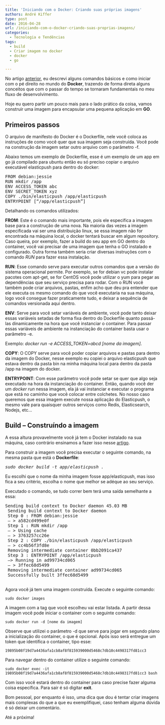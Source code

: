 ```yaml
---
title: 'Iniciando com o Docker: Criando suas próprias imagens'
authors: André Kiffer
type: post
date: 2016-04-28
url: /iniciando-com-o-docker-criando-suas-proprias-imagens/
categories:
  - Tecnologia e Tendências
tags:
  - build
  - Criar imagem no docker
  - docker
  - go

---
```

No artigo <a href="http://tableless.com.br/iniciando-com-o-docker-dicas-praticas-para-comecar-usar-agora-mesmo/" target="_blank">anterior</a>, eu descrevi alguns comandos básicos e como iniciar com o pé direito no mundo do **Docker**, trazendo de forma direta alguns conceitos que com o passar do tempo se tornaram fundamentais no meu fluxo de desenvolvimento.

Hoje eu quero partir um pouco mais para o lado prático da coisa, vamos construir uma imagem para encapsular uma pequena aplicação em **GO**.

## Primeiros passos

O arquivo de manifesto do Docker é o Dockerfile, nele você coloca as instruções de como você quer que sua imagem seja construída. Você pode na construção da imagem setar outro arquivo com o parâmetro -f.

Abaixo temos um exemplo de Dockerfile, esse é um exemplo de um app em go já compilado para ubuntu então eu só preciso copiar o arquivo executável elasticpush para dentro do docker:

<pre class="lang-bash">FROM debian:jessie
RUN mkdir /app
ENV ACCESS_TOKEN abc
ENV SECRET_TOKEN xyz
COPY ./bin/elasticpush /app/elasticpush
ENTRYPOINT [“/app/elasticpush”]
</pre>

Detalhando os comandos utilizados:

**FROM**: Este é o comando mais importante, pois ele especifica a imagem base para a construção de uma nova. Na maioria das vezes a imagem especificada vai ser uma distribuição linux, se essa imagem não for encontrada na máquina local, o docker tentará buscar em algum repository. Caso queira, por exemplo, fazer a build do seu app em GO dentro do container, você vai precisar de uma imagem que tenha o GO instalado e configurado. Outra forma também seria criar diversas instruções com o comando _RUN_ para fazer essa instalação.

**RUN**: Esse comando serve para executar outros comandos que a versão do sistema operacional permite. Por exemplo, se for debian vc pode instalar pacotes com apt-get, se for CentOS você pode utilizar o yum para pegar as dependências que seu serviço precisa para rodar. Com o RUN você também pode criar arquivos, pastas, enfim acho que deu pra entender que ele executa os mesmo comando do que você executaria na sua máquina, logo você consegue fazer praticamente tudo, e deixar a sequência de comandos versionada aqui dentro.

**ENV**: Serve para você setar variáveis de ambiente, você pode tanto deixar essas variáveis setadas de forma fixa dentro do Dockerfile quanto passá-las dinamicamente na hora que você instanciar o container. Para passar essas variáveis de ambiente na instanciação do container basta usar o parâmetro -e.
  
Exemplo: _docker run -e ACCESS_TOKEN=abcd [nome da imagem]_.

**COPY**: O COPY serve para você poder copiar arquivos e pastas para dentro da imagem do Docker, nesse exemplo eu copiei o arquivo elasticpush que estava dentro da pasta bin na minha máquina local para dentro da pasta /app na imagem do docker.

**ENTRYPOINT**: Com esse parâmetro você pode setar se quer que algo seja executado na hora da instanciação do container. Então, quando você der um _docker run_ nessa imagem, ela já vai instanciar e executar o programa que está no caminho que você colocar entre colchetes. No nosso caso queremos que essa imagem execute nossa aplicação do Elasticpush, o mesmo vale para quaisquer outros serviços como Redis, Elasticsearch, Nodejs, etc&#8230;

## Build &#8211; Construíndo a imagem

A essa altura provavelmente você já tem o Docker instalado na sua máquina, caso contrário ensinamos a fazer isso nesse <a href="http://elasticpush.com/blog/iniciando-com-o-docker-dicas-praticas-para-comecar-a-usar-agora-mesmo/" target="_blank">artigo</a>.

Para construir a imagem você precisa executar o seguinte comando, na mesma pasta que está o **Dockerfile**:

<pre><em>sudo docker build -t app/elasticpush .</em></pre>

Eu escolhi que o nome da minha imagem fosse app/elasticpush, mas isso fica a seu critério, escolha o nome que melhor se adéque ao seu serviço.

Executado o comando, se tudo correr bem terá uma saída semelhante a essa:

<pre class="lang-bash">Sending build context to Docker daemon 45.03 MB
 Sending build context to Docker daemon
 Step 0 : FROM debian:jessie
 — &gt; a582cd499e0f
 Step 1 : RUN mkdir /app
 — &gt; Using cache
 — &gt; 3763257cc26e
 Step 2 : COPY ./bin/elasticpush /app/elasticpush
 — &gt; cc4b56f3fd8e
 Removing intermediate container 0bb2091ca437
 Step 3 : ENTRYPOINT /app/elasticpush
 —&gt; Running in ad99734cd065
 — &gt; 3ffec68d5499
 Removing intermediate container ad99734cd065
 Successfully built 3ffec68d5499
 </pre>

Agora você já tem uma imagem construída. Execute o seguinte comando:

`sudo docker images`

A imagem com a tag que você escolheu vai estar listada. A partir dessa imagem você pode iniciar o container com o seguinte comando:

`sudo docker run -d [nome da imagem]`

Observe que utilizei o parâmetro -d que serve para jogar em segundo plano a inicialização do container, o que é opcional. Após isso será entregue um token que identifica o container, tipo esse:

`19895b08f19d7a4436afa1cb8af8f815939000d5468c7db10c4498317fd81cc3`

Para navegar dentro do container utilize o seguinte comando:

`sudo docker exec -it 19895b08f19d7a4436afa1cb8af8f815939000d5468c7db10c4498317fd81cc3 bash`

Com isso você estará dentro do container para caso precise fazer alguma coisa específica. Para sair é só digitar **exit**.

Bom pessoal, por enquanto é isso, uma dica que dou é tentar criar imagens mais complexas do que a que eu exemplifiquei, caso tenham alguma dúvida é só deixar um comentário.

Até a próxima!